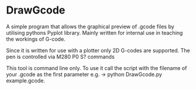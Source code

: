 # DrawGcode
A simple program that allows the graphical preview of .gcode files by utilising pythons Pyplot library.
Mainly written for internal use in teaching the workings of G-code.

Since it is written for use with a plotter only 2D G-codes are supported. The pen is controlled via M280 P0 S? commands

This tool is command line only. 
To use it call the script with the filename of your .gcode as the first parameter e.g. -> python DrawGcode.py example.gcode.



